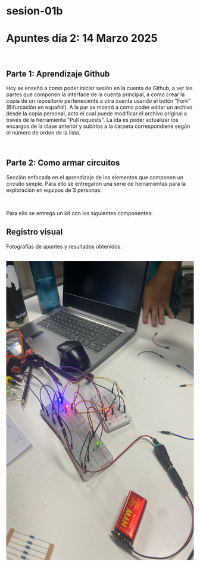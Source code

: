 # sesion-01b

<html>
    <body>
<h1> Apuntes día 2: 14 Marzo 2025 </h1>
        <br>
    <h2> Parte 1: Aprendizaje Github </h2>
        <p> Hoy se enseñó a como poder iniciar sesión en la cuenta de Github, a ver las partes que componen la interface de la cuenta principal, a como crear la copia de un repositorio perteneciente a otra cuenta usando el botón "Fork" (Bifurcación en español). A la par se mostró a como poder editar un archivo desde la copia personal, acto el cual puede modificar el archivo original a través de la herramienta "Pull requests". La ida es poder actualizar los encargos de la clase anterior y subirlos a la carpeta correspondiene según el número de orden de la lista.</p>
        <br>
    <h2> Parte 2: Como armar circuitos </h2>
    <p>Sección enfocada en el aprendizaje de los elementos que componen un circuito simple. Para ello se entregaron una serie de herramientas para la exploración en equipos de 3 personas. 
    </p>    
    <br>
    <p> Para ello se entregó un kit con los siguientes componentes: </p>
<h2> Registro visual </h2>
       <p>Fotografías de apuntes y resultados obtenidos.</p>
        <br>
        <img src="./image/01.jpeg" style="width:600px;height:800px;">
        <br>
    </body>
</html>
